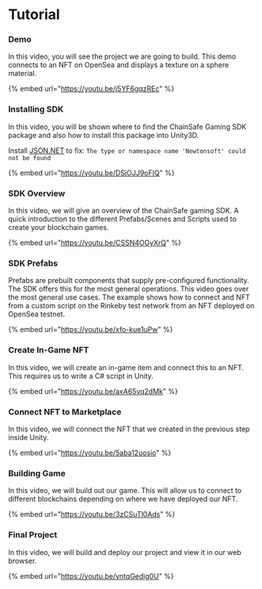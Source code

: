 # Tutorial

### Demo

In this video, you will see the project we are going to build. This demo connects to an NFT on OpenSea and displays a texture on a sphere material.

{% embed url="https://youtu.be/j5YF6gqzREc" %}

### Installing SDK

In this video, you will be shown where to find the ChainSafe Gaming SDK package and also how to install this package into Unity3D.&#x20;

Install [JSON.NET](https://assetstore.unity.com/packages/tools/input-management/json-net-for-unity-11347) to fix: `The type or namespace name 'Newtonsoft' could not be found`

{% embed url="https://youtu.be/DSjOJJ9oFIQ" %}

### SDK Overview

In this video, we will give an overview of the ChainSafe gaming SDK. A quick introduction to the different Prefabs/Scenes and Scripts used to create your blockchain games.&#x20;

{% embed url="https://youtu.be/CSSN4OGyXrQ" %}

### SDK Prefabs

Prefabs are prebuilt components that supply pre-configured functionality. The SDK offers this for the most general operations. This video goes over the most general use cases. The example shows how to connect and NFT from a custom script on the Rinkeby test network from an NFT deployed on OpenSea testnet.

{% embed url="https://youtu.be/xfo-kue1uPw" %}

### Create In-Game NFT

In this video, we will create an in-game item and connect this to an NFT. This requires us to write a C# script in Unity.

{% embed url="https://youtu.be/axA65yq2dMk" %}

### Connect NFT to Marketplace

In this video, we will connect the NFT that we created in the previous step inside Unity.&#x20;

{% embed url="https://youtu.be/5aba12uosio" %}

### Building Game

In this video, we will build out our game. This will allow us to connect to different blockchains depending on where we have deployed our NFT.&#x20;

{% embed url="https://youtu.be/3zCSuTl0Ads" %}

### Final Project

In this video, we will build and deploy our project and view it in our web browser.

{% embed url="https://youtu.be/yntqGedig0U" %}
